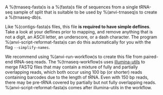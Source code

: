 A %(trnaseq-fasta)s is a %(fasta)s file of sequences from a single tRNA-seq sample of split that is suitable to be used by %(anvi-trnaseq)s to create a %(trnaseq-db)s.

Like %(contigs-fasta)s files, this file **is required to have simple deflines**. Take a look at your deflines prior to mapping, and remove anything that is not a digit, an ASCII letter, an underscore, or a dash character. The program %(anvi-script-reformat-fasta)s can do this automatically for you with the flag `--simplify-names`.

We recommend using %(anvi-run-workflow)s to create this file from paired-end tRNA-seq reads. The %(trnaseq-workflow)s uses [illumina-utils](https://github.com/merenlab/illumina-utils) to merge FASTQ files that may contain a mixture of fully and partially overlapping reads, which both occur using 100 bp (or shorter) reads containing barcodes due to the length of tRNA. Even with 150 bp reads, there may be pre-tRNA covered by partially but not fully overlapping reads. %(anvi-script-reformat-fasta)s comes after illumina-utils in the workflow.
